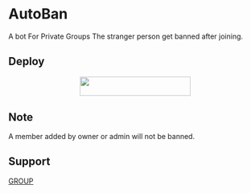 # AutoBan

A bot For Private Groups The stranger person get banned after joining.

## Deploy 


<p align="center"><a href="https://heroku.com/deploy?template=https://github.com/TechnicalHunter/AutoBan"> <img src="https://img.shields.io/badge/Deploy%20To%20Heroku-black?style=for-the-badge&logo=heroku" width="220" height="38.45"/></a></p>


## Note 
A member added by owner or admin will not be banned.


## Support
  [GROUP](https://t.me/BotDevlopers)
